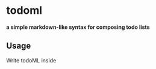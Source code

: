 # todoml

**a simple markdown-like syntax for composing todo lists**

## Usage

Write todoML inside <script type="text/todo"> tags inside HTML and include `todoml.js`:

```html
<script type="text/todo">

  This is a TodoML document

</script>

<script src=todoml.js></script>
```

## Syntax

TodoML is similar to markdown, but much more simplified. It's a Domain-Specific Language created for writing todo lists and exists as a superset of HTML, so you're able to use any HTML you like in addition to these shorthands.

Within a TodoML document, each line is considered a separate thing. What HTML a line becomes is determined by the first few characters from the start of the line.

### Paragraph

Lines with no special characters in TodoML get wrapped in HTML `<p>` tags.

### Headings

Lines beginning with 1-6 `#` charcters followed by a space (`# `, `## `, `### `, `#### `, `##### `, `###### `) in TodoML get wrapper with the corresponding HTML heading tag from `<h1>`-`<h6>`.

### Lists

Lines starting with `- ` in TodoML get wrapped in HTML `<ul><li>` tags.

### Checkboxes

Lines starting with `- [ ]` or `- [x]` become checkboxes, and get wrapped in `<label><ul><li>` with an `<input type=checkbox>` or `<input type=checkbox checked>` depending on whether the `[x]` is present or not.

### Blockquote

Lines beginning with `> ` get wrapped in HTML `<blockquote>` tags.

## Demo

- [TodoML demo page](https://tomhodgins.github.io/todoml/)